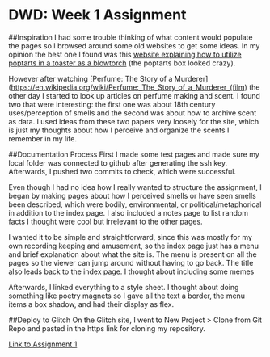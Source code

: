 # DWD: Week 1 Assignment 

##Inspiration 
I had some trouble thinking of what content would populate the pages so I browsed around some old websites to get some ideas. In my opinion the best one I found was this [website explaining how to utilize poptarts in a toaster as a blowtorch](http://www.pmichaud.com/toast/) (the poptarts box looked crazy). 

However after watching [Perfume: The Story of a Murderer](https://en.wikipedia.org/wiki/Perfume:_The_Story_of_a_Murderer_(film) the other day I started to look up articles on perfume making and scent. I found two that were interesting: the first one was about 18th century uses/perception of smells and the second was about how to archive scent as data. I used ideas from these two papers very loosely for the site, which is just my thoughts about how I perceive and organize the scents I remember in my life. 

##Documentation Process 
First I made some test pages and made sure my local folder was connected to github after generating the ssh key. Afterwards, I pushed two commits to check, which were successful. 

Even though I had no idea how I really wanted to structure the assignment, I began by making pages about how I perceived smells or have seen smells been described, which were bodily, environmental, or political/metaphorical in addition to the index page. I also included a notes page to list random facts I thought were cool but irrelevant to the other pages. 

I wanted it to be simple and straightforward, since this was mostly for my own recording keeping and amusement, so the index page just has a menu and brief explanation about what the site is. The menu is present on all the pages so the viewer can jump around without having to go back. The title also leads back to the index page. I thought about including some memes 

Afterwards, I linked everything to a style sheet. I thought about doing something like poetry magnets so I gave all the text a border, the menu items a box shadow, and had their display as flex. 

##Deploy to Glitch
On the Glitch site, I went to New Project > Clone from Git Repo and pasted in the https link for cloning my repository. 

[Link to Assignment 1](https://raclim-dynamic.glitch.me/week1/)
